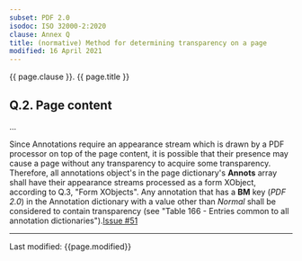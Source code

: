 ```yaml
---
subset: PDF 2.0
isodoc: ISO 32000-2:2020
clause: Annex Q
title: (normative) Method for determining transparency on a page
modified: 16 April 2021
---
```


<link rel="stylesheet" href="../assets/iso-style.css">
<div class="isostyle">

<p class="fake-h1">{{ page.clause }}. {{ page.title }}</p>

<h2 id="HQ.2">Q.2. Page content</h2>

<p>...</p>

<p>
Since Annotations require an appearance stream which is drawn by a PDF processor on top of the page content, it is possible
that their presence may cause a page without any transparency to acquire some transparency. Therefore, all annotations object's
in the page dictionary's <b>Annots</b> array shall have their appearance streams processed as a form XObject, according to Q.3, "Form XObjects".
<span class="new-text">Any annotation that has a <b>BM</b> key (<i>PDF 2.0</i>) in the Annotation dictionary with a value other than <i>Normal</i>
shall be considered to contain transparency (see "Table 166 - Entries common to all annotation dictionaries").<span class="new-tooltiptext"><a href="https://github.com/pdf-association/pdf-issues/issues/51" target="_blank">Issue #51</a></span></span>
</p>

</div>


<hr>
<p class="footnote">Last modified: {{page.modified}}</p>
